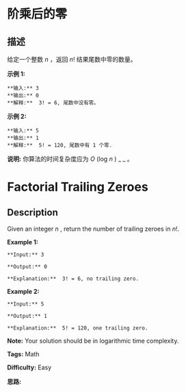 # 阶乘后的零

## 描述

给定一个整数 _n_ ，返回 _n_! 结果尾数中零的数量。

**示例 1:**

    
    
    **输入:** 3
    **输出:** 0
    **解释:**  3! = 6, 尾数中没有零。

**示例  2:**

    
    
    **输入:** 5
    **输出:** 1
    **解释:**  5! = 120, 尾数中有 1 个零.

**说明:** 你算法的时间复杂度应为  _O_ (log  _n_ ) _ _ 。



# Factorial Trailing Zeroes

## Description



Given an integer _n_ , return the number of trailing zeroes in _n_!.

**Example 1:**

    
    
    **Input:** 3
    **Output:** 0
    **Explanation:**  3! = 6, no trailing zero.

**Example 2:**

    
    
    **Input:** 5
    **Output:** 1
    **Explanation:**  5! = 120, one trailing zero.

**Note:** Your solution should be in logarithmic time complexity.


**Tags:** Math

**Difficulty:** Easy

**思路:**
